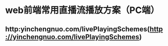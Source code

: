 # web前端常用直播流播放方案（PC端）
## http:yinchengnuo.com/livePlayingSchemes(http://yinchengnuo.com/livePlayingSchemes)